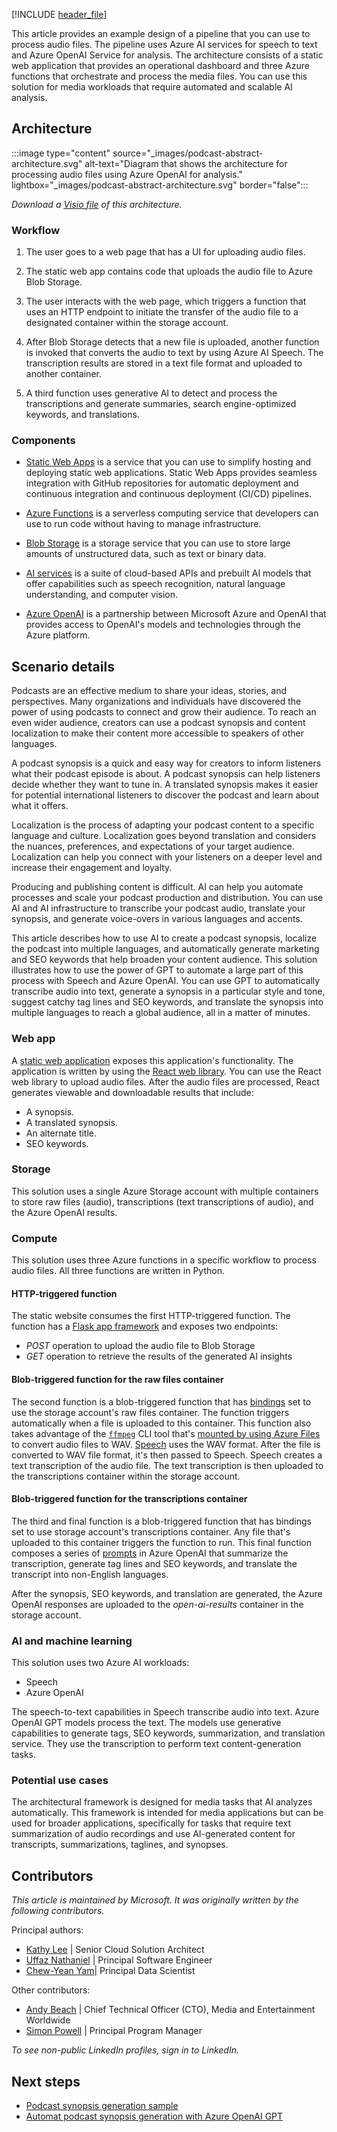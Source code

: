 [!INCLUDE [header_file](../../../includes/sol-idea-header.md)]

This article provides an example design of a pipeline that you can use to process audio files. The pipeline uses Azure AI services for speech to text and Azure OpenAI Service for analysis. The architecture consists of a static web application that provides an operational dashboard and three Azure functions that orchestrate and process the media files. You can use this solution for media workloads that require automated and scalable AI analysis.

## Architecture

:::image type="content" source="_images/podcast-abstract-architecture.svg" alt-text="Diagram that shows the architecture for processing audio files using Azure OpenAI for analysis." lightbox="_images/podcast-abstract-architecture.svg" border="false":::

*Download a [Visio file](https://arch-center.azureedge.net/podcast-abstract-architecture.vsdx) of this architecture.*

### Workflow

1. The user goes to a web page that has a UI for uploading audio files.

1. The static web app contains code that uploads the audio file to Azure Blob Storage.

1. The user interacts with the web page, which triggers a function that uses an HTTP endpoint to initiate the transfer of the audio file to a designated container within the storage account.

1. After Blob Storage detects that a new file is uploaded, another function is invoked that converts the audio to text by using Azure AI Speech. The transcription results are stored in a text file format and uploaded to another container.

1. A third function uses generative AI to detect and process the transcriptions and generate summaries, search engine-optimized keywords, and translations.

### Components

- [Static Web Apps](https://azure.microsoft.com/products/app-service/static/) is a service that you can use to simplify hosting and deploying static web applications. Static Web Apps provides seamless integration with GitHub repositories for automatic deployment and continuous integration and continuous deployment (CI/CD) pipelines.

- [Azure Functions](https://azure.microsoft.com/products/functions/) is a serverless computing service that developers can use to run code without having to manage infrastructure.

- [Blob Storage](https://azure.microsoft.com/products/storage/blobs/) is a storage service that you can use to store large amounts of unstructured data, such as text or binary data.

- [AI services](https://azure.microsoft.com/products/ai-services/speech-to-text/) is a suite of cloud-based APIs and prebuilt AI models that offer capabilities such as speech recognition, natural language understanding, and computer vision.

- [Azure OpenAI](https://azure.microsoft.com/products/ai-services/openai-service/) is a partnership between Microsoft Azure and OpenAI that provides access to OpenAI's models and technologies through the Azure platform.

## Scenario details

Podcasts are an effective medium to share your ideas, stories, and perspectives. Many organizations and individuals have discovered the power of using podcasts to connect and grow their audience. To reach an even wider audience, creators can use a podcast synopsis and content localization to make their content more accessible to speakers of other languages.

A podcast synopsis is a quick and easy way for creators to inform listeners what their podcast episode is about. A podcast synopsis can help listeners decide whether they want to tune in. A translated synopsis makes it easier for potential international listeners to discover the podcast and learn about what it offers.

Localization is the process of adapting your podcast content to a specific language and culture. Localization goes beyond translation and considers the nuances, preferences, and expectations of your target audience. Localization can help you connect with your listeners on a deeper level and increase their engagement and loyalty.

Producing and publishing content is difficult. AI can help you automate processes and scale your podcast production and distribution. You can use AI and AI infrastructure to transcribe your podcast audio, translate your synopsis, and generate voice-overs in various languages and accents.

This article describes how to use AI to create a podcast synopsis, localize the podcast into multiple languages, and automatically generate marketing and SEO keywords that help broaden your content audience. This solution illustrates how to use the power of GPT to automate a large part of this process with Speech and Azure OpenAI. You can use GPT to automatically transcribe audio into text, generate a synopsis in a particular style and tone, suggest catchy tag lines and SEO keywords, and translate the synopsis into multiple languages to reach a global audience, all in a matter of minutes.

### Web app

A [static web application](https://learn.microsoft.com/azure/static-web-apps/) exposes this application's functionality. The application is written by using the [React web library](https://react.dev/). You can use the React web library to upload audio files. After the audio files are processed, React generates viewable and downloadable results that include:

- A synopsis.
- A translated synopsis.
- An alternate title.
- SEO keywords.

### Storage

This solution uses a single Azure Storage account with multiple containers to store raw files (audio), transcriptions (text transcriptions of audio), and the Azure OpenAI results.

### Compute

This solution uses three Azure functions in a specific workflow to process audio files. All three functions are written in Python.

#### HTTP-triggered function

The static website consumes the first HTTP-triggered function. The function has a [Flask app framework](/samples/azure-samples/flask-app-on-azure-functions/azure-functions-python-create-flask-app/) and exposes two endpoints:

- *POST* operation to upload the audio file to Blob Storage
- *GET* operation to retrieve the results of the generated AI insights

#### Blob-triggered function for the raw files container

The second function is a blob-triggered function that has [bindings](/azure/azure-functions/functions-bindings-storage-blob-trigger) set to use the storage account's raw files container. The function triggers automatically when a file is uploaded to this container. This function also takes advantage of the [`ffmpeg`](https://ffmpeg.org/) CLI tool that's [mounted by using Azure Files](/azure/app-service/configure-connect-to-azure-storage) to convert audio files to WAV. [Speech](https://azure.microsoft.com/products/ai-services/ai-speech) uses the WAV format. After the file is converted to WAV file format, it's then passed to Speech. Speech creates a text transcription of the audio file. The text transcription is then uploaded to the transcriptions container within the storage account.

#### Blob-triggered function for the transcriptions container

The third and final function is a blob-triggered function that has bindings set to use storage account's transcriptions container. Any file that's uploaded to this container triggers the function to run. This final function composes a series of [prompts](/azure/ai-services/openai/concepts/prompt-engineering) in Azure OpenAI that summarize the transcription, generate tag lines and SEO keywords, and translate the transcript into non-English languages.

After the synopsis, SEO keywords, and translation are generated, the Azure OpenAI responses are uploaded to the *open-ai-results* container in the storage account.

### AI and machine learning

This solution uses two Azure AI workloads:

- Speech
- Azure OpenAI

The speech-to-text capabilities in Speech transcribe audio into text. Azure OpenAI GPT models process the text. The models use generative capabilities to generate tags, SEO keywords, summarization, and translation service. They use the transcription to perform text content-generation tasks.

### Potential use cases

The architectural framework is designed for media tasks that AI analyzes automatically. This framework is intended for media applications but can be used for broader applications, specifically for tasks that require text summarization of audio recordings and use AI-generated content for transcripts, summarizations, taglines, and synopses.

## Contributors

*This article is maintained by Microsoft. It was originally written by the following contributors.*

Principal authors:

- [Kathy Lee](https://www.linkedin.com/in/kathy-lee-she-her-2235a41/) | Senior Cloud Solution Architect
- [Uffaz Nathaniel](https://www.linkedin.com/in/uffaz-nathaniel-85588935/) | Principal Software Engineer
- [Chew-Yean Yam](https://www.linkedin.com/in/cyyam/)| Principal Data Scientist

Other contributors:

- [Andy Beach](https://www.linkedin.com/in/andrewbeach/) | Chief Technical Officer (CTO), Media and Entertainment Worldwide
- [Simon Powell](https://www.linkedin.com/in/asbpowell/) | Principal Program Manager

*To see non-public LinkedIn profiles, sign in to LinkedIn.*

## Next steps

- [Podcast synopsis generation sample](https://github.com/Azure-Samples/podcast-synopsis-generation-openai)
- [Automat podcast synopsis generation with Azure OpenAI GPT](https://techcommunity.microsoft.com/t5/ai-azure-ai-services-blog/automating-podcast-synopsis-generation-with-azure-openai-gpt/ba-p/3810308)
